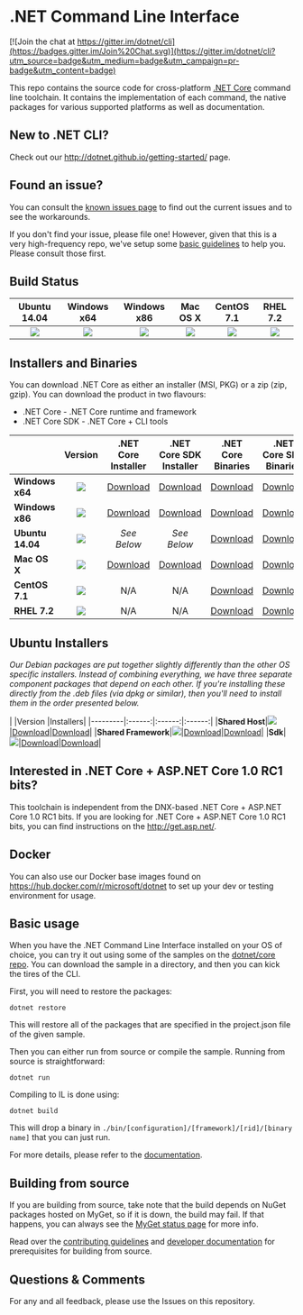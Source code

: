 # .NET Command Line Interface

[![Join the chat at https://gitter.im/dotnet/cli](https://badges.gitter.im/Join%20Chat.svg)](https://gitter.im/dotnet/cli?utm_source=badge&utm_medium=badge&utm_campaign=pr-badge&utm_content=badge)

This repo contains the source code for cross-platform [.NET Core](http://github.com/dotnet/core) command line toolchain. It contains the implementation of each command, the native packages for various supported platforms as well as documentation. 

New to .NET CLI?
------------
Check out our http://dotnet.github.io/getting-started/ page. 

Found an issue?
---------------
You can consult the [known issues page](Documentation/known-issues.md) to find out the current issues and 
to see the workarounds.  

If you don't find your issue, please file one! However, given that this is a very high-frequency repo, we've setup some [basic guidelines](Documentation/issue-filing-guide.md) to help you. Please consult those first.

Build Status
------------

|Ubuntu 14.04 |Windows x64 |Windows x86 |Mac OS X |CentOS 7.1 |RHEL 7.2 |
|:------:|:------:|:------:|:------:|:------:|:------:|
|![](https://devdiv.visualstudio.com/DefaultCollection/_apis/public/build/definitions/0bdbc590-a062-4c3f-b0f6-9383f67865ee/601/badge)|![](https://mseng.visualstudio.com/DefaultCollection/_apis/public/build/definitions/d09b7a4d-0a51-4c0e-a15a-07921d5b558f/3022/badge)|![](https://mseng.visualstudio.com/DefaultCollection/_apis/public/build/definitions/d09b7a4d-0a51-4c0e-a15a-07921d5b558f/3071/badge)|![](https://devdiv.visualstudio.com/DefaultCollection/_apis/public/build/definitions/0bdbc590-a062-4c3f-b0f6-9383f67865ee/600/badge) |![](https://devdiv.visualstudio.com/DefaultCollection/_apis/public/build/definitions/0bdbc590-a062-4c3f-b0f6-9383f67865ee/597/badge) |![](https://devdiv.visualstudio.com/DefaultCollection/_apis/public/build/definitions/0bdbc590-a062-4c3f-b0f6-9383f67865ee/897/badge) |

Installers and Binaries
-----------------------

You can download .NET Core as either an installer (MSI, PKG) or a zip (zip, gzip). You can download the product in two flavours:

- .NET Core - .NET Core runtime and framework
- .NET Core SDK - .NET Core + CLI tools

|         |Version |.NET Core Installer|.NET Core SDK Installer|.NET Core Binaries|.NET Core SDK Binaries|
|---------|:------:|:------:|:------:|:------:|:------:|
|**Windows x64**|[![](https://dotnetcli.blob.core.windows.net/dotnet/dev/Binaries/Latest/Windows_x64_Release_version_badge.svg)](https://dotnetcli.blob.core.windows.net/dotnet/dev/dnvm/latest.win.x64.version)|[Download](https://dotnetcli.blob.core.windows.net/dotnet/dev/Installers/Latest/dotnet-win-x64.latest.exe)|[Download](https://dotnetcli.blob.core.windows.net/dotnet/dev/Installers/Latest/dotnet-dev-win-x64.latest.exe)|[Download](https://dotnetcli.blob.core.windows.net/dotnet/dev/Binaries/Latest/dotnet-win-x64.latest.zip)|[Download](https://dotnetcli.blob.core.windows.net/dotnet/dev/Binaries/Latest/dotnet-dev-win-x64.latest.zip)|
|**Windows x86**|[![](https://dotnetcli.blob.core.windows.net/dotnet/dev/Binaries/Latest/Windows_x86_Release_version_badge.svg)](https://dotnetcli.blob.core.windows.net/dotnet/dev/dnvm/latest.win.x86.version)|[Download](https://dotnetcli.blob.core.windows.net/dotnet/dev/Installers/Latest/dotnet-win-x86.latest.exe)|[Download](https://dotnetcli.blob.core.windows.net/dotnet/dev/Installers/Latest/dotnet-dev-win-x86.latest.exe)|[Download](https://dotnetcli.blob.core.windows.net/dotnet/dev/Binaries/Latest/dotnet-win-x86.latest.zip)|[Download](https://dotnetcli.blob.core.windows.net/dotnet/dev/Binaries/Latest/dotnet-dev-win-x86.latest.zip)|
|**Ubuntu 14.04**|[![](https://dotnetcli.blob.core.windows.net/dotnet/dev/Binaries/Latest/Ubuntu_x64_Release_version_badge.svg)](https://dotnetcli.blob.core.windows.net/dotnet/dev/dnvm/latest.ubuntu.x64.version)|*See Below*|*See Below*|[Download](https://dotnetcli.blob.core.windows.net/dotnet/dev/Binaries/Latest/dotnet-ubuntu-x64.latest.tar.gz)|[Download](https://dotnetcli.blob.core.windows.net/dotnet/dev/Binaries/Latest/dotnet-dev-ubuntu-x64.latest.tar.gz)|
|**Mac OS X**|[![](https://dotnetcli.blob.core.windows.net/dotnet/dev/Binaries/Latest/OSX_x64_Release_version_badge.svg)](https://dotnetcli.blob.core.windows.net/dotnet/dev/dnvm/latest.osx.x64.version)|[Download](https://dotnetcli.blob.core.windows.net/dotnet/dev/Installers/Latest/dotnet-osx-x64.latest.pkg)|[Download](https://dotnetcli.blob.core.windows.net/dotnet/dev/Installers/Latest/dotnet-dev-osx-x64.latest.pkg)|[Download](https://dotnetcli.blob.core.windows.net/dotnet/dev/Binaries/Latest/dotnet-osx-x64.latest.tar.gz)|[Download](https://dotnetcli.blob.core.windows.net/dotnet/dev/Binaries/Latest/dotnet-dev-osx-x64.latest.tar.gz)|
|**CentOS 7.1**|[![](https://dotnetcli.blob.core.windows.net/dotnet/dev/Binaries/Latest/CentOS_x64_Release_version_badge.svg)](https://dotnetcli.blob.core.windows.net/dotnet/dev/dnvm/latest.centos.x64.version)|N/A |N/A |[Download](https://dotnetcli.blob.core.windows.net/dotnet/dev/Binaries/Latest/dotnet-centos-x64.latest.tar.gz)|[Download](https://dotnetcli.blob.core.windows.net/dotnet/dev/Binaries/Latest/dotnet-dev-centos-x64.latest.tar.gz)|
|**RHEL 7.2**|[![](https://dotnetcli.blob.core.windows.net/dotnet/dev/Binaries/Latest/RHEL_x64_Release_version_badge.svg)](https://dotnetcli.blob.core.windows.net/dotnet/dev/dnvm/latest.rhel.x64.version)|N/A |N/A |[Download](https://dotnetcli.blob.core.windows.net/dotnet/dev/Binaries/Latest/dotnet-centos-x64.latest.tar.gz)|[Download](https://dotnetcli.blob.core.windows.net/dotnet/dev/Binaries/Latest/dotnet-dev-rhel-x64.latest.tar.gz) |

Ubuntu Installers
----------

*Our Debian packages are put together slightly differently than the other OS specific installers. Instead of combining everything, we have three separate component packages that depend on each other. If you're installing these directly from the .deb files (via dpkg or similar), then you'll need to install them in the order presented below.*

|         |Version |Installers|
|---------|:------:|:------:|:------:|
|**Shared Host**|[![](https://dotnetcli.blob.core.windows.net/dotnet/dev/Binaries/Latest/Ubuntu_x64_Release_version_badge.svg)](https://dotnetcli.blob.core.windows.net/dotnet/dev/dnvm/latest.ubuntu.x64.version)|[Download](https://dotnetcli.blob.core.windows.net/dotnet/dev/Installers/Latest/dotnet-host-ubuntu-x64.latest.deb)|[Download](https://dotnetcli.blob.core.windows.net/dotnet/dev/Binaries/Latest/dotnet-dev-ubuntu-x64.latest.tar.gz)|
|**Shared Framework**|[![](https://dotnetcli.blob.core.windows.net/dotnet/dev/Binaries/Latest/Ubuntu_x64_Release_version_badge.svg)](https://dotnetcli.blob.core.windows.net/dotnet/dev/dnvm/latest.ubuntu.x64.version)|[Download](https://dotnetcli.blob.core.windows.net/dotnet/dev/Installers/Latest/dotnet-sharedframework-ubuntu-x64.latest.deb)|[Download](https://dotnetcli.blob.core.windows.net/dotnet/dev/Binaries/Latest/dotnet-ubuntu-x64.latest.tar.gz)|
|**Sdk**|[![](https://dotnetcli.blob.core.windows.net/dotnet/dev/Binaries/Latest/Ubuntu_x64_Release_version_badge.svg)](https://dotnetcli.blob.core.windows.net/dotnet/dev/dnvm/latest.ubuntu.x64.version)|[Download](https://dotnetcli.blob.core.windows.net/dotnet/dev/Installers/Latest/dotnet-sdk-ubuntu-x64.latest.deb)|[Download](https://dotnetcli.blob.core.windows.net/dotnet/dev/Binaries/Latest/dotnet-dev-ubuntu-x64.latest.tar.gz)|


Interested in .NET Core + ASP.NET Core 1.0 RC1 bits?
----------------------------------------------------

This toolchain is independent from the DNX-based .NET Core + ASP.NET Core 1.0 RC1 bits. If you are looking for .NET Core + ASP.NET Core 1.0 RC1 bits, you can find instructions on the http://get.asp.net/.  

Docker
------

You can also use our Docker base images found on https://hub.docker.com/r/microsoft/dotnet to set up your dev or testing environment for usage.  

Basic usage
-----------

When you have the .NET Command Line Interface installed on your OS of choice, you can try it out using some of the samples on the [dotnet/core repo](https://github.com/dotnet/core/tree/master/samples). You can download the sample in a directory, and then you can kick the tires of the CLI.


First, you will need to restore the packages:
	
	dotnet restore
	
This will restore all of the packages that are specified in the project.json file of the given sample.

Then you can either run from source or compile the sample. Running from source is straightforward:
	
	dotnet run
	
Compiling to IL is done using:
	
	dotnet build

This will drop a binary in `./bin/[configuration]/[framework]/[rid]/[binary name]` that you can just run.

For more details, please refer to the [documentation](https://github.com/dotnet/corert/tree/master/Documentation).

Building from source
--------------------

If you are building from source, take note that the build depends on NuGet packages hosted on MyGet, so if it is down, the build may fail. If that happens, you can always see the [MyGet status page](http://status.myget.org/) for more info. 

Read over the [contributing guidelines](https://github.com/dotnet/cli/tree/master/CONTRIBUTING.md) and [developer documentation](https://github.com/dotnet/cli/tree/master/Documentation) for prerequisites for building from source.

Questions & Comments
--------------------

For any and all feedback, please use the Issues on this repository. 
